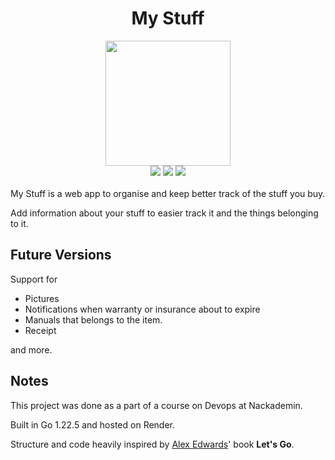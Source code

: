 <div align="center">
  
  <h1>
    My Stuff
  </h1>
  <img src="https://i.imgur.com/TEozer8.png" width="200">
  <div align="center">
  <img src="https://github.com/berberapan/my-stuff/actions/workflows/go.yml/badge.svg">
  <a href="https://go.dev/"><img src="https://img.shields.io/badge/Built_in-Go_1.22-blue?logo=go"></a>
  <img src="https://img.shields.io/badge/Discord-berberapan-purple?logo=discord">
  </div>
</div>
<br>
My Stuff is a web app to organise and keep better track of the stuff you buy.

Add information about your stuff to easier track it and the things belonging to it.

## Future Versions

Support for
- Pictures
- Notifications when warranty or insurance about to expire
- Manuals that belongs to the item.
- Receipt

and more.

## Notes
This project was done as a part of a course on Devops at Nackademin.

Built in Go 1.22.5 and hosted on Render.

Structure and code heavily inspired by [Alex Edwards](https://github.com/alexedwards)' book **Let's Go**.
